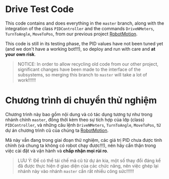 # Drive Test Code

This code contains and does everything in the `master` branch, along with the integration of the class `PIDController` and the commands `DriveNMeters`, `TurnToAngle`, `MoveToPos`, from our previous project [RobotMotion](https://github.com/trungnt2910/RobotMotion).

This code is still in its testing phase, the PID values have not been tuned yet (and we don't have a working bot!!!), so deploy and run with care and **at your own risk**.

> NOTICE: In order to allow recycling old code from our other project, significant changes have been made to the interface of the subsystems, so merging this branch to `master` will take a lot of work!!!!!!

# Chương trình di chuyển thử nghiệm

Chương trình này bao gồm nội dung và có tác dụng tương tự như trong nhánh chính `master`, đồng thời kèm theo sự tích hợp của lớp (class) `PIDController`, và những câu lệnh `DriveNMeters`, `TurnToAngle`, `MoveToPos`, từ dự án chương trình cũ của chúng ta [RobotMotion](https://github.com/trungnt2910/RobotMotion).

Mã này vẫn đang trong giai đoạn thử nghiệm, các giá trị PID chưa được tinh chỉnh (và chung ta không có robot chạy được!!!), nên hãy cẩn thận trong việc cài đặt và vận hành và **chấp nhận mọi rủi ro**.

> LƯU Ý: Để có thể tái chế mã cũ từ dự án kia, một số thay đổi đáng kể đã được thực hiện ở giao diện của các chức năng, nên việc ghép lại nhánh này vào nhánh `master` cần rất nhiều công sức!!!!!!